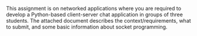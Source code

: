 This assignment is on networked applications where you are required to develop a Python-based client-server chat application in groups of three students. The attached document describes the context/requirements, what to submit, and some basic information about socket programming.
